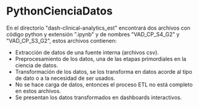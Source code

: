 # PythonCienciaDatos
En el directorio "dash-clinical-analytics_est" encontrará dos archivos con código python y extensión ".ipynb" y de nombres "VAD_CP_S4_G2" y "VAD_CP_S3_G2", 
estos archivos contienen:

- Extracción de datos de una fuente interna (archivos csv).
- Preprocesamiento de los datos, una de las etapas primordiales en la ciencia de datos.
- Transformación de los datos, se los transforma en datos acorde al tipo de dato o a la necesidad de ser usados.
- No se hace carga de datos, entonces el proceso ETL no está completo en estos archivos.
- Se presentan los datos transformados en dashboards interactivos.
